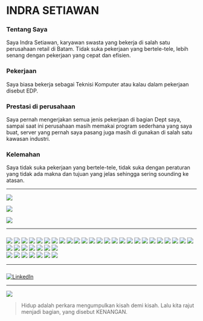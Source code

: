 # INDRA SETIAWAN

### Tentang Saya
Saya Indra Setiawan, karyawan swasta yang bekerja di salah satu perusahaan retail di Batam. Tidak suka pekerjaan yang bertele-tele, lebih senang dengan pekerjaan yang cepat dan efisien.

### Pekerjaan
Saya biasa bekerja sebagai Teknisi Komputer atau kalau dalam pekerjaan disebut EDP.

### Prestasi di perusahaan
Saya pernah mengerjakan semua jenis pekerjaan di bagian Dept saya, sampai saat ini perusahaan masih memakai program sederhana yang saya buat, server yang pernah saya pasang juga masih di gunakan di salah satu kawasan industri.

### Kelemahan
Saya tidak suka pekerjaan yang bertele-tele, tidak suka dengan peraturan yang tidak ada makna dan tujuan yang jelas sehingga sering sounding ke atasan.

* * *
![](https://github-profile-trophy.vercel.app/?username=Gand0r)

![](https://github-profile-summary-cards.vercel.app/api/cards/profile-details?username=Gand0r&theme=vue)

![](https://github-readme-stats.vercel.app/api/top-langs/?username=Gand0r)

* * *
<!-- Actual text -->
###
![](https://img.shields.io/badge/Blogger-FF5722?style=for-the-badge&logo=blogger&logoColor=white)
![](https://img.shields.io/badge/dev.to-0A0A0A?style=for-the-badge&logo=devdotto&logoColor=white)
![](https://img.shields.io/badge/GeeksforGeeks-298D46?style=for-the-badge&logo=geeksforgeeks&logoColor=white)
![](https://img.shields.io/badge/Hashnode-2962FF?style=for-the-badge&logo=hashnode&logoColor=white)
![](https://img.shields.io/badge/Joomla-5091CD?style=for-the-badge&logo=joomla&logoColor=white)
![](https://img.shields.io/badge/Medium-12100E?style=for-the-badge&logo=medium&logoColor=white)
![](https://img.shields.io/badge/Wordpress-21759B?style=for-the-badge&logo=wordpress&logoColor=white)
![](https://img.shields.io/badge/circleci-343434?style=for-the-badge&logo=circleci&logoColor=white)
![](https://img.shields.io/badge/Cloudflare-F38020?style=for-the-badge&logo=Cloudflare&logoColor=white)
![](https://img.shields.io/badge/Digital_Ocean-0080FF?style=for-the-badge&logo=DigitalOcean&logoColor=white)
![](https://img.shields.io/badge/GitHub_Actions-2088FF?style=for-the-badge&logo=github-actions&logoColor=white)
![](https://img.shields.io/badge/Heroku-430098?style=for-the-badge&logo=heroku&logoColor=white)
![](https://img.shields.io/badge/Oracle-F80000?style=for-the-badge&logo=oracle&logoColor=black)
![](https://img.shields.io/badge/MariaDB-003545?style=for-the-badge&logo=mariadb&logoColor=white)
![](https://img.shields.io/badge/MongoDB-4EA94B?style=for-the-badge&logo=mongodb&logoColor=white)
![](https://img.shields.io/badge/MySQL-005C84?style=for-the-badge&logo=mysql&logoColor=white)
![](https://img.shields.io/badge/PostgreSQL-316192?style=for-the-badge&logo=postgresql&logoColor=white)
![](https://img.shields.io/badge/SQLite-07405E?style=for-the-badge&logo=sqlite&logoColor=white)
![](https://img.shields.io/badge/Adobe%20Lightroom-31A8FF?style=for-the-badge&logo=Adobe%20Lightroom&logoColor=white)
![](https://img.shields.io/badge/Adobe%20Photoshop-31A8FF?style=for-the-badge&logo=Adobe%20Photoshop&logoColor=black)
![](https://img.shields.io/badge/blender-%23F5792A.svg?style=for-the-badge&logo=blender&logoColor=white)
![](https://img.shields.io/badge/Docker-2CA5E0?style=for-the-badge&logo=docker&logoColor=white)
![](https://img.shields.io/badge/Jekyll-CC0000?style=for-the-badge&logo=Jekyll&logoColor=white)
![](https://img.shields.io/badge/pypi-3775A9?style=for-the-badge&logo=pypi&logoColor=white)
![](https://img.shields.io/badge/Xampp-F37623?style=for-the-badge&logo=xampp&logoColor=white)
![](https://img.shields.io/badge/Steam-000000?style=for-the-badge&logo=steam&logoColor=white)
![](https://img.shields.io/badge/Notepad++-90E59A.svg?style=for-the-badge&logo=notepad%2B%2B&logoColor=black)
![](https://img.shields.io/badge/VIM-%2311AB00.svg?&style=for-the-badge&logo=vim&logoColor=white)
![](https://img.shields.io/badge/Android-3DDC84?style=for-the-badge&logo=android&logoColor=white)
![](https://img.shields.io/badge/Ubuntu-E95420?style=for-the-badge&logo=ubuntu&logoColor=white)
![](https://img.shields.io/badge/Windows-0078D6?style=for-the-badge&logo=windows&logoColor=white)
![](https://img.shields.io/badge/Arduino-00979D?style=for-the-badge&logo=Arduino&logoColor=white)  
![](https://img.shields.io/badge/StackExchange-%23ffffff.svg?&style=for-the-badge&logo=StackExchange&logoColor=white)
![](https://img.shields.io/badge/Stack_Overflow-FE7A16?style=for-the-badge&logo=stack-overflow&logoColor=white)
![](https://img.shields.io/badge/SoundCloud-FF3300?style=for-the-badge&logo=soundcloud&logoColor=white)
![](https://img.shields.io/badge/Google_Play-414141?style=for-the-badge&logo=google-play&logoColor=white)
![](https://img.shields.io/badge/F%20Droid-1976D2?style=for-the-badge&logo=f-droid&logoColor=white)
![](https://img.shields.io/badge/GNU%20Bash-4EAA25?style=for-the-badge&logo=GNU%20Bash&logoColor=white)
![](https://img.shields.io/badge/GIT-E44C30?style=for-the-badge&logo=git&logoColor=white)

* * *
###
[![LinkedIn][1.2]][2]
* * *

![](https://visitor-badge.glitch.me/badge?page_id=Gand0r.Gand0r)

<!-- Icons -->
[1.2]: https://img.shields.io/badge/LinkedIn-0077B5?style=for-the-badge&logo=linkedin&logoColor=white

<!-- Links to your social media accounts -->
[2]: https://www.linkedin.com/mwlite/in/indrasetiawanbatam


> Hidup adalah perkara mengumpulkan kisah demi kisah. Lalu kita rajut menjadi bagian, yang disebut KENANGAN.
